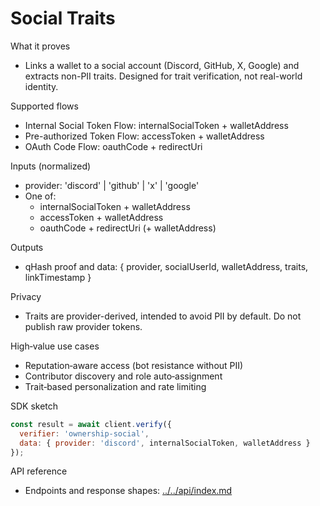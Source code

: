 # Social Traits

What it proves
- Links a wallet to a social account (Discord, GitHub, X, Google) and extracts non-PII traits. Designed for trait verification, not real-world identity.

Supported flows
- Internal Social Token Flow: internalSocialToken + walletAddress
- Pre-authorized Token Flow: accessToken + walletAddress
- OAuth Code Flow: oauthCode + redirectUri

Inputs (normalized)
- provider: 'discord' | 'github' | 'x' | 'google'
- One of:
  - internalSocialToken + walletAddress
  - accessToken + walletAddress
  - oauthCode + redirectUri (+ walletAddress)

Outputs
- qHash proof and data: { provider, socialUserId, walletAddress, traits, linkTimestamp }

Privacy
- Traits are provider-derived, intended to avoid PII by default. Do not publish raw provider tokens.

High‑value use cases
- Reputation‑aware access (bot resistance without PII)
- Contributor discovery and role auto‑assignment
- Trait‑based personalization and rate limiting

SDK sketch
```javascript
const result = await client.verify({
  verifier: 'ownership-social',
  data: { provider: 'discord', internalSocialToken, walletAddress }
});
```

API reference
- Endpoints and response shapes: [../../api/index.md](../../api/index.md)
